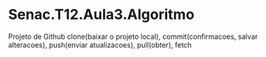 # Senac.T12.Aula3.Algoritmo
Projeto de Github clone(baixar o projeto local), commit(confirmacoes, salvar alteracoes), push(enviar atualizacoes), pull(obter), fetch
